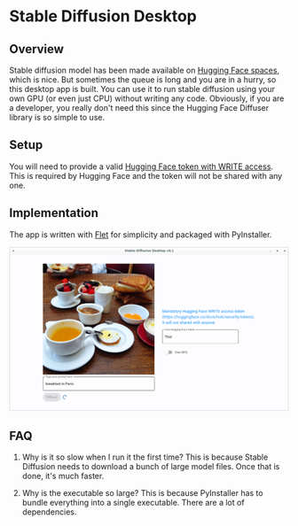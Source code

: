 # Stable Diffusion Desktop

## Overview
Stable diffusion model has been made available on [Hugging Face spaces](https://huggingface.co/spaces/stabilityai/stable-diffusion), which is nice. But sometimes the queue is long and you are in a hurry, so this desktop app is built. You can use it to run stable diffusion using your own GPU (or even just CPU) without writing any code. Obviously, if you are a developer, you really don't need this since the Hugging Face Diffuser library is so simple to use.

## Setup
You will need to provide a valid [Hugging Face token with WRITE access](https://huggingface.co/docs/hub/security-tokens). This is required by Hugging Face and the token will not be shared with any one. 

## Implementation
The app is written with [Flet](https://flet.dev/) for simplicity and packaged with PyInstaller.

![SCREENSHOT](screenshot.png)


## FAQ
1. Why is it so slow when I run it the first time?
This is because Stable Diffusion needs to download a bunch of large model files. Once that is done, it's much faster.

2. Why is the executable so large?
This is because PyInstaller has to bundle everything into a single executable. There are a lot of dependencies.